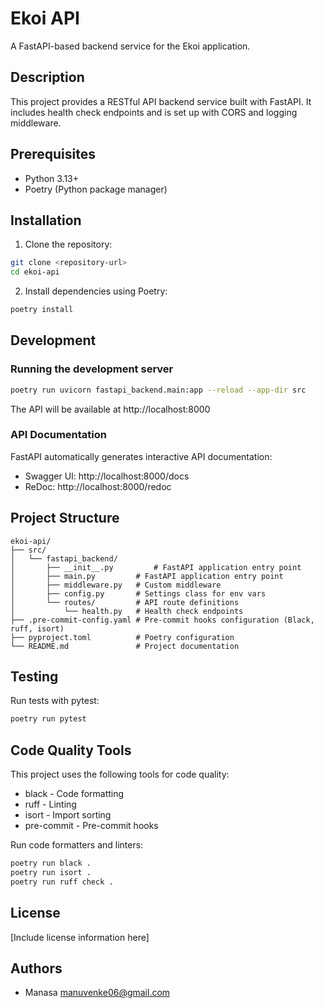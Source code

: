 # Ekoi API

A FastAPI-based backend service for the Ekoi application.

## Description

This project provides a RESTful API backend service built with FastAPI. It includes health check endpoints and is set up with CORS and logging middleware.

## Prerequisites

- Python 3.13+
- Poetry (Python package manager)

## Installation

1. Clone the repository:

```bash
git clone <repository-url>
cd ekoi-api
```

2. Install dependencies using Poetry:

```bash
poetry install
```

## Development

### Running the development server

```bash
poetry run uvicorn fastapi_backend.main:app --reload --app-dir src
```

The API will be available at http://localhost:8000

### API Documentation

FastAPI automatically generates interactive API documentation:

- Swagger UI: http://localhost:8000/docs
- ReDoc: http://localhost:8000/redoc

## Project Structure

```
ekoi-api/
├── src/
│   └── fastapi_backend/
│       ├── __init__.py         # FastAPI application entry point
│       ├── main.py         # FastAPI application entry point
│       ├── middleware.py   # Custom middleware
│       ├── config.py       # Settings class for env vars
│       └── routes/         # API route definitions
│           └── health.py   # Health check endpoints
├── .pre-commit-config.yaml # Pre-commit hooks configuration (Black, ruff, isort)
├── pyproject.toml          # Poetry configuration
└── README.md               # Project documentation
```

## Testing

Run tests with pytest:

```bash
poetry run pytest
```

## Code Quality Tools

This project uses the following tools for code quality:

- black - Code formatting
- ruff - Linting
- isort - Import sorting
- pre-commit - Pre-commit hooks

Run code formatters and linters:

```bash
poetry run black .
poetry run isort .
poetry run ruff check .
```

## License

[Include license information here]

## Authors

- Manasa <manuvenke06@gmail.com>
